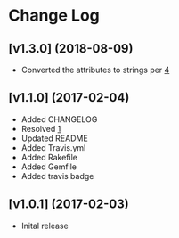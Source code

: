 # Change Log

## [v1.3.0] (2018-08-09)

- Converted the attributes to strings per [4][4]

## [v1.1.0] (2017-02-04)

- Added CHANGELOG
- Resolved [1][1]
- Updated README
- Added Travis.yml
- Added Rakefile
- Added Gemfile
- Added travis badge

## [v1.0.1] (2017-02-03)

- Inital release


[1]: https://github.com/jjasghar/chefdk-cookbook/issues/1
[4]: https://github.com/jjasghar/chefdk-cookbook/issues/4
